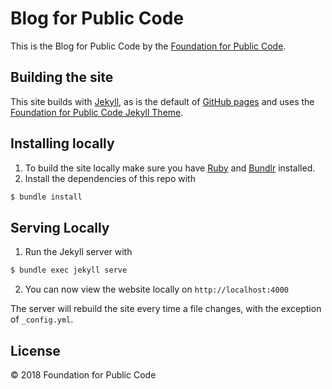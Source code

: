 # Blog for Public Code

This is the Blog for Public Code by the [Foundation for Public Code](https://publiccode.net).

## Building the site

This site builds with [Jekyll](http://jekyllrb.com/), as is the default of [GitHub pages](https://pages.github.com/) and uses the [Foundation for Public Code Jekyll Theme](https://github.com/publiccodenet/jekyll-theme).

## Installing locally

1. To build the site locally make sure you have [Ruby](https://www.ruby-lang.org/en/) and [Bundlr](https://bundler.io/) installed.
2. Install the dependencies of this repo with
```bash
$ bundle install
```

## Serving Locally

1. Run the Jekyll server with
```bash
$ bundle exec jekyll serve
```
2. You can now view the website locally on `http://localhost:4000`

The server will rebuild the site every time a file changes, with the exception of `_config.yml`.

## License

© 2018 Foundation for Public Code
